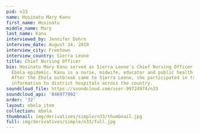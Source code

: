 ```yaml
---
pid: n33
name: Hosinatu Mary Kanu
first_name: Hosinatu
middle_name: Mary
last_name: Kanu
interviewed_by: Jennifer Dohrn
interview_date: August 14, 2019
interview_city: Freetown
interview_country: Sierra Leone
title: Chief Nursing Officer
bio: Hosinatu Mary Kanu served as Sierra Leone's Chief Nursing Officer during the
  Ebola epidemic. Kanu is a nurse, midwife, educator and public health specialist.
  After the Ebola outbreak came to Sierra Leone, she participated in trainings, disseminating
  information to district hospitals across the country.
soundcloud_file: https://soundcloud.com/user-99724974/n33
soundcloud_api: '846977992'
order: '32'
layout: ebola_item
collection: ebola
thumbnail: img/derivatives/simple/n33/thumbnail.jpg
full: img/derivatives/simple/n33/full.jpg
---
```

